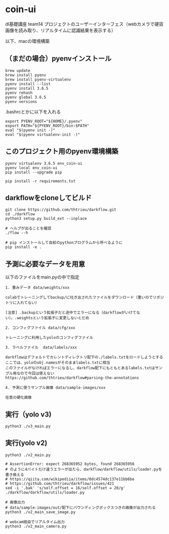 # coin-ui

dl基礎講座 team14 プロジェクトのユーザーインターフェス（webカメラで硬貨画像を読み取り、リアルタイムに認識結果を表示する）

以下、macの環境構築

## （まだの場合）pyenvインストール

```
brew update
brew install pyenv
brew install pyenv-virtualenv
pyenv install --list
pyenv install 3.6.5
pyenv rehash
pyenv global 3.6.5
pyenv versions
```

.bashrcとかに以下を入れる

```
export PYENV_ROOT="${HOME}/.pyenv"
export PATH="${PYENV_ROOT}/bin:$PATH"
eval "$(pyenv init -)"
eval "$(pyenv virtualenv-init -)"
```

## このプロジェクト用のpyenv環境構築

```
pyenv virtualenv 3.6.5 env_coin-ui
pyenv local env_coin-ui
pip install --upgrade pip
```

```
pip install -r requirements.txt
```

## darkflowをcloneしてビルド

```
git clone https://github.com/thtrieu/darkflow.git
cd ./darkflow
python3 setup.py build_ext --inplace

# ヘルプが出ることを確認
./flow --h

# pip インストールして自前のpythonプログラムから呼べるように
pip install -e .
```

## 予測に必要なデータを用意

以下のファイルをmain.pyの中で指定

```
1. 重みデータ data/weights/xxx

colabでトレーニングしてbackup/に吐き出されたファイルをダウンロード（重いのでリポジトリに入れてない）

[注意] .backupという拡張子だと途中でエラーになる（darkflowがいけてない）。.weightsという拡張子に変更しないとだめ

2. コンフィグファイル data/cfg/xxx

トレーニングに利用したyoloのコンフィグファイル

3. ラベルファイル  data/labels/xxx

darkflowはデフォルトでカレントディレクトリ配下の./labels.txtをロードしようとする
ここでは、yoloのobj.namesがそのままlabels.txtに相当
このファイルがなければエラーになるし、darkflow配下にもともとあるlabels.txtはサンプル用なので今回は使えない
https://github.com/thtrieu/darkflow#parsing-the-annotations

4. 予測に使うサンプル画像 data/sample-images/xxx

任意の硬化画像

```

## 実行（yolo v3)

```
python3 ./v3_main.py
```

## 実行(yolo v2)

```
python3 ./v2_main.py

# AssertionError: expect 268365952 bytes, found 268365956
# のように4バイトだけ違うエラーが出たら、darkflow/darkflow/utils/loader.pyを書き換える
# https://qiita.com/wikipediia/items/0dc4574dc137e11bb6be
# https://github.com/thtrieu/darkflow/issues/421
sed -i '.bak' 's/self.offset = 16/self.offset = 20/g' ./darkflow/darkflow/utils/loader.py

# 画像出力
# data/sample-images/out/配下にバウンディングボックスつきの画像が出力される
python3 ./v2_main_save_image.py

# webcam経由でリアルタイム出力
python3 ./v2_main_camera.py
```

